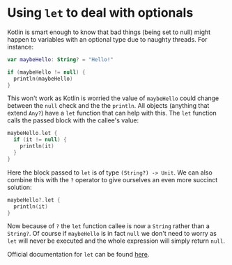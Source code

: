 # Using `let` to deal with optionals

Kotlin is smart enough to know that bad things (being set to null) might happen to variables
with an optional type due to naughty threads. For instance:

```kotlin
var maybeHello: String? = "Hello!"

if (maybeHello != null) {
  println(maybeHello)
}
```

This won't work as Kotlin is worried the value of `maybeHello` could change between the `null` check
and the the `println`. All objects (anything that extend `Any?`) have a `let` function 
that can help with this. The `let` function calls the passed block with the callee's value:

```kotlin
maybeHello.let {
  if (it != null) {
    println(it)
  }
}
```

Here the block passed to `let` is of type `(String?) -> Unit`. We can also combine this with
the `?` operator to give ourselves an even more succinct solution:

```kotlin
maybeHello?.let {
  println(it)
}
```

Now because of `?` the `let` function callee is now a `String` rather than a `String?`. Of course if `maybeHello`
is in fact `null` we don't need to worry as `let` will never be executed and the whole expression will simply
return `null`.

Official documentation for `let` can be found [here](https://kotlinlang.org/api/latest/jvm/stdlib/kotlin/let.html).
